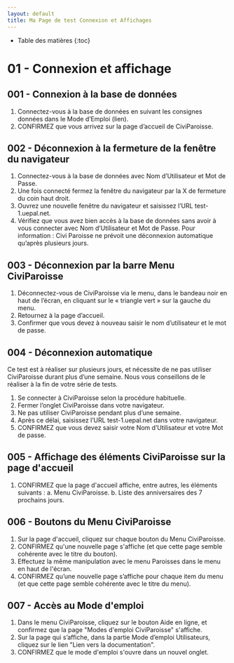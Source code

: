 ```yaml
---
layout: default
title: Ma Page de test Connexion et Affichages
---
```


* Table des matières
{:toc}

# 01 - Connexion et affichage

## 001 - Connexion à la base de données

1. Connectez-vous à la base de données en suivant les consignes données dans le Mode d’Emploi (lien).
2. CONFIRMEZ que vous arrivez sur la page d’accueil de CiviParoisse.

## 002 - Déconnexion à la fermeture de la fenêtre du navigateur

1. Connectez-vous à la base de données avec Nom d’Utilisateur et Mot de Passe.
2. Une fois connecté fermez la fenêtre du navigateur par la X de fermeture du coin haut droit.
3. Ouvrez une nouvelle fenêtre du navigateur et saisissez l’URL test-1.uepal.net.
4. Vérifiez que vous avez bien accès à la base de données sans avoir à vous connecter avec Nom d’Utilisateur et Mot de Passe.
Pour information : Civi Paroisse ne prévoit une déconnexion automatique qu’après plusieurs jours.

## 003 - Déconnexion par la barre Menu CiviParoisse

1. Déconnectez-vous de CiviParoisse via le menu, dans le bandeau noir en haut de l’écran, en cliquant sur le « triangle vert » sur la gauche du menu.
2. Retournez à la page d’accueil.
3. Confirmer que vous devez à nouveau saisir le nom d’utilisateur et le mot de passe.

## 004 - Déconnexion automatique

Ce test est à réaliser sur plusieurs jours, et nécessite de ne pas utiliser CiviParoisse durant plus d’une semaine. Nous vous conseillons de le réaliser à la fin de votre série de tests.

1. Se connecter à CiviParoisse selon la procédure habituelle.
2. Fermer l’onglet CiviParoisse dans votre navigateur.
3. Ne pas utiliser CiviParoisse pendant plus d’une semaine.
4. Après ce délai, saisissez l’URL test-1.uepal.net dans votre navigateur.
5. CONFIRMEZ que vous devez saisir votre Nom d’Utilisateur et votre Mot de passe.

## 005 - Affichage des éléments CiviParoisse sur la page d'accueil

1. CONFIRMEZ que la page d'accueil affiche, entre autres, les éléments suivants :
a. Menu CiviParoisse.
b. Liste des anniversaires des 7 prochains jours.

## 006 - Boutons du Menu CiviParoisse

1. Sur la page d'accueil, cliquez sur chaque bouton du Menu CiviParoisse.
2. CONFIRMEZ qu'une nouvelle page s'affiche (et que cette page semble cohérente avec le titre du bouton).
3. Effectuez la même manipulation avec le menu Paroisses dans le menu en haut de l'écran.
4. CONFIRMEZ qu’une nouvelle page s’affiche pour chaque item du menu (et que cette page semble cohérente avec le titre du menu).

## 007 - Accès au Mode d'emploi

1. Dans le menu CiviParoisse, cliquez sur le bouton Aide en ligne, et confirmez que la page "Modes d'emploi CiviParoisse" s'affiche.
2. Sur la page qui s’affiche, dans la partie Mode d’emploi Utilisateurs, cliquez sur le lien "Lien vers la documentation".
3. CONFIRMEZ que le mode d'emploi s'ouvre dans un nouvel onglet.
